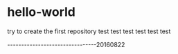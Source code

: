 # hello-world
try to create the first repository
test test test test test test


--------------------------------20160822
